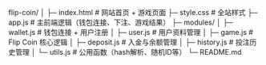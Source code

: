 flip-coin/
│
├─ index.html              # 网站首页 + 游戏页面
├─ style.css               # 全站样式
├─ app.js                  # 主前端逻辑（钱包连接、下注、游戏结果）
├─ modules/
│   ├─ wallet.js       # 钱包连接 + 用户注册
│   ├─ user.js         # 用户资料管理
│   ├─ game.js         # Flip Coin 核心逻辑
│   ├─ deposit.js      # 入金与余额管理
│   ├─ history.js      # 投注历史管理
│   └─ utils.js        # 公用函数（hash解析、随机ID等）
└─ README.md
